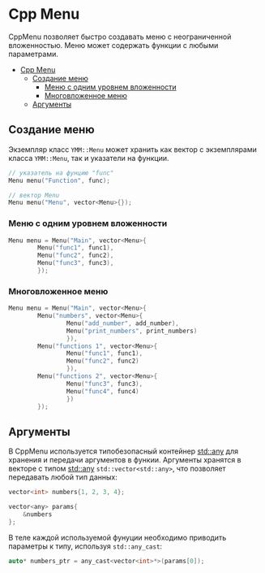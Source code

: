 # Cpp Menu

 CppMenu позволяет быстро создавать меню с неограниченной вложенностью. Меню может содержать функции с любыми параметрами.

- [Cpp Menu](#cpp-menu)
  - [Создание меню](#создание-меню)
    - [Меню с одним уровнем вложенности](#меню-с-одним-уровнем-вложенности)
    - [Многовложенное меню](#многовложенное-меню)
  - [Аргументы](#аргументы)
 
## Создание меню

 Экземпляр класс ```YMM::Menu``` может хранить как вектор с экземплярами класса ```YMM::Menu```, так и указатели на функции.

```c++
// указатель на фунцию "func"
Menu menu("Function", func);
```

```c++
// вектор Menu
Menu menu("Menu", vector<Menu>{});
```

### Меню с одним уровнем вложенности

```c++
Menu menu = Menu("Main", vector<Menu>{
        Menu("func1", func1),
        Menu("func2", func2),
        Menu("func3", func3),
        });
```

### Многовложенное меню

```c++
Menu menu = Menu("Main", vector<Menu>{
        Menu("numbers", vector<Menu>{
                Menu("add_number", add_number),
                Menu("print_numbers", print_numbers)
                }),
        Menu("functions 1", vector<Menu>{
                Menu("func1", func1),
                Menu("func2", func2)
                }),
        Menu("functions 2", vector<Menu>{
                Menu("func3", func3),
                Menu("func4", func4)
                })
        });

```
 
## Аргументы
 В CppMenu используется типобезопасный контейнер [std::any](https://en.cppreference.com/w/cpp/utility/any) для хранения и передачи аргументов в функии. Аргументы хранятся в векторе с типом [std::any](https://en.cppreference.com/w/cpp/utility/any) ```std::vector<std::any>```, что позволяет передавать любой тип данных:

```c++
vector<int> numbers{1, 2, 3, 4};

vector<any> params{
    &numbers
};
```

 В теле каждой используемой фунуции необходимо приводить параметры к типу, используя ```std::any_cast```:

```c++
auto* numbers_ptr = any_cast<vector<int>*>(params[0]);
```
